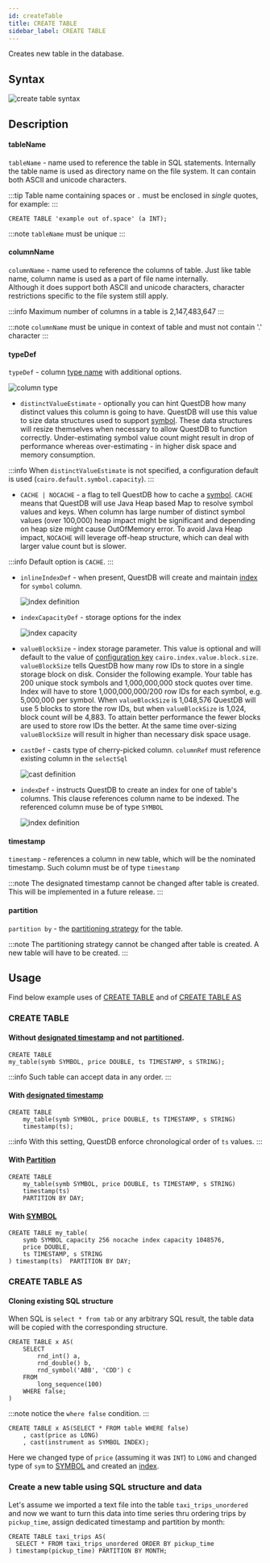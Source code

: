 ```yaml
---
id: createTable
title: CREATE TABLE
sidebar_label: CREATE TABLE
---
```


Creates new table in the database.

## Syntax

![create table syntax](/img/doc/diagrams/create-table.svg)

## Description

#### tableName

`tableName` - name used to reference the table in SQL statements. Internally the
table name is used as directory name on the file system. It can contain both
ASCII and unicode characters.

:::tip
Table name containing spaces or `.` must be enclosed in _single_ quotes,
for example:
:::

```questdb-sql title="Example"
CREATE TABLE 'example out of.space' (a INT);
```

:::note
`tableName` must be unique
:::

#### columnName

`columnName` - name used to reference the columns of table. Just like table
name, column name is used as a part of file name internally. \
Although it does support both ASCII and unicode characters, character restrictions
specific to the file system still apply.

:::info
Maximum number of columns in a table is 2,147,483,647
:::

:::note
`columnName` must be unique in context of table and must not contain '.'
character
:::

#### typeDef

`typeDef` - column [type name](datatypes.md) with additional options.

![column type](/img/doc/diagrams/column-type-def.svg)

- `distinctValueEstimate` - optionally you can hint QuestDB how many distinct
  values this column is going to have. QuestDB will use this value to size data
  structures used to support [symbol](symbol.md). These data structures will
  resize themselves when necessary to allow QuestDB to function correctly.
  Under-estimating symbol value count might result in drop of performance
  whereas over-estimating - in higher disk space and memory consumption.

:::info
When `distinctValueEstimate` is not specified, a configuration default
is used (`cairo.default.symbol.capacity`).
:::

- `CACHE | NOCACHE` - a flag to tell QuestDB how to cache a [symbol](symbol.md).
  `CACHE` means that QuestDB will use Java Heap based Map to resolve symbol
  values and keys. When column has large number of distinct symbol values (over
  100,000) heap impact might be significant and depending on heap size might
  cause OutOfMemory error. To avoid Java Heap impact, `NOCACHE` will leverage
  off-heap structure, which can deal with larger value count but is slower.

:::info
Default option is `CACHE`.
:::

- `inlineIndexDef` - when present, QuestDB will create and maintain
  [index](indexes.md) for `symbol` column.

  ![index definition](/img/doc/diagrams/inline-index-def.svg)

- `indexCapacityDef` - storage options for the index

  ![index capacity](/img/doc/diagrams/index-capacity-def.svg)

- `valueBlockSize` - index storage parameter. This value is optional and will
  default to the value of [configuration key](serverConf.md)
  `cairo.index.value.block.size`. `valueBlockSize` tells QuestDB how many row
  IDs to store in a single storage block on disk. Consider the following
  example. Your table has 200 unique stock symbols and 1,000,000,000 stock
  quotes over time. Index will have to store 1,000,000,000/200 row IDs for each
  symbol, e.g. 5,000,000 per symbol. When `valueBlockSize` is 1,048,576 QuestDB
  will use 5 blocks to store the row IDs, but when `valueBlockSize` is 1,024,
  block count will be 4,883. To attain better performance the fewer blocks are
  used to store row IDs the better. At the same time over-sizing
  `valueBlockSize` will result in higher than necessary disk space usage.

- `castDef` - casts type of cherry-picked column. `columnRef` must reference
  existing column in the `selectSql`

  ![cast definition](/img/doc/diagrams/cast-def.svg)

- `indexDef` - instructs QuestDB to create an index for one of table's columns.
  This clause references column name to be indexed. The referenced column muse
  be of type `SYMBOL`

  ![index definition](/img/doc/diagrams/index-def.svg)

#### timestamp

`timestamp` - references a column in new table, which will be the nominated
timestamp. Such column must be of type `timestamp`

:::note
The designated timestamp cannot be changed after table is created. This
will be implemented in a future release.
:::

#### partition

`partition by` - the [partitioning strategy](partitions.md) for the table.

:::note
The partitioning strategy cannot be changed after table is created. A
new table will have to be created.
:::

## Usage

Find below example uses of [CREATE TABLE](#create-table) and of
[CREATE TABLE AS](#create-table-as)

### CREATE TABLE

#### Without [designated timestamp](designatedTimestamp.md) and not [partitioned](partitions.md).

```questdb-sql
CREATE TABLE
my_table(symb SYMBOL, price DOUBLE, ts TIMESTAMP, s STRING);
```

:::info
Such table can accept data in any order.
:::

#### With [designated timestamp](designatedTimestamp.md)

```questdb-sql
CREATE TABLE
    my_table(symb SYMBOL, price DOUBLE, ts TIMESTAMP, s STRING)
    timestamp(ts);
```

:::info
With this setting, QuestDB enforce chronological order of `ts` values.
:::

#### With [Partition](partitions.md)

```questdb-sql
CREATE TABLE
    my_table(symb SYMBOL, price DOUBLE, ts TIMESTAMP, s STRING)
    timestamp(ts)
    PARTITION BY DAY;
```

#### With [SYMBOL](symbol.md)

```questdb-sql
CREATE TABLE my_table(
    symb SYMBOL capacity 256 nocache index capacity 1048576,
    price DOUBLE,
    ts TIMESTAMP, s STRING
) timestamp(ts)  PARTITION BY DAY;
```

### CREATE TABLE AS

#### Cloning existing SQL structure

When SQL is `select * from tab` or any arbitrary SQL result, the table data will
be copied with the corresponding structure.

```questdb-sql title="Create table as select"
CREATE TABLE x AS(
    SELECT
        rnd_int() a,
        rnd_double() b,
        rnd_symbol('ABB', 'CDD') c
    FROM
        long_sequence(100)
    WHERE false;
)
```

:::note
notice the `where false` condition.
:::

```questdb-sql title="Clone an existing wide table and change type of cherry-picked columns"
CREATE TABLE x AS(SELECT * FROM table WHERE false)
    , cast(price as LONG)
    , cast(instrument as SYMBOL INDEX);
```

Here we changed type of `price` (assuming it was `INT`) to `LONG` and changed
type of `sym` to [SYMBOL](symbol.md) and created an [index](indexes.md).

### Create a new table using SQL structure and data

Let's assume we imported a text file into the table `taxi_trips_unordered` and
now we want to turn this data into time series thru ordering trips by
`pickup_time`, assign dedicated timestamp and partition by month:

```questdb-sql title="Create table as select with data manipulation"
CREATE TABLE taxi_trips AS(
  SELECT * FROM taxi_trips_unordered ORDER BY pickup_time
) timestamp(pickup_time) PARTITION BY MONTH;
```
